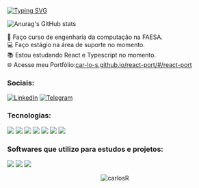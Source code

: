 <!-- <img width=100% src="https://capsule-render.vercel.app/api?type=waving&color=00bfbf&height=120&section=header"/> -->
<a href="https://git.io/typing-svg"><img src="https://readme-typing-svg.demolab.com?font=Secular+One&size=25&duration=3000&pause=500&color=D93C7D&multiline=true&width=700&height=100&lines=Ol%C3%A1%2C+Me+chamo+Carlos+Renato!;Estudante+do+curso+de+engenharia+da+computa%C3%A7%C3%A3o." alt="Typing SVG" /></a>

![Anurag's GitHub stats](https://github-readme-stats.vercel.app/api?username=car-lo-s&show_icons=true&theme=radical)

🏫 Faço curso de engenharia da computação na FAESA. <br>
💻 Faço estágio na área de suporte no momento.<br>
📚 Estou estudando React e Typescript no momento. <br>
🌐 Acesse meu Portfólio:<a href="https://car-lo-s.github.io/react-port/#/react-port" target="_blank">car-lo-s.github.io/react-port/#/react-port</a> <br>
<h3 align="left">Sociais:</h3>

 [![LinkedIn](https://img.shields.io/badge/LinkedIn-0077B5?style=for-the-badge&logo=linkedin&logoColor=white)](https://www.linkedin.com/in/carlos-renato-54252819b/)  [![Telegram](https://img.shields.io/badge/Telegram-2CA5E0?style=for-the-badge&logo=telegram&logoColor=white)](https://t.me/Carlos_renatog)

<h3 align="left">Tecnologias:</h3>

[![](https://img.shields.io/badge/HTML5-E34F26?style=for-the-badge&logo=html5&logoColor=white)]() [![](https://img.shields.io/badge/CSS3-1572B6?style=for-the-badge&logo=css3&logoColor=white)]() [![](https://img.shields.io/badge/JavaScript-323330?style=for-the-badge&logo=javascript&logoColor=F7DF1E)]() [![](https://img.shields.io/badge/React-20232A?style=for-the-badge&logo=react&logoColor=61DAFB)]()
[![](https://img.shields.io/badge/Tailwind_CSS-38B2AC?style=for-the-badge&logo=tailwind-css&logoColor=white)]()
[![](https://img.shields.io/badge/PHP-777BB4?style=for-the-badge&logo=php&logoColor=white)]()
[![](https://img.shields.io/badge/MySQL-005C84?style=for-the-badge&logo=mysql&logoColor=white)]()
<h3 align="left">Softwares que utilizo para estudos e projetos:</h3>

[![](https://img.shields.io/badge/Visual_Studio_Code-0078D4?style=for-the-badge&logo=visual%20studio%20code&logoColor=white)]() [![](https://img.shields.io/badge/Google_chrome-4285F4?style=for-the-badge&logo=Google-chrome&logoColor=white)]()  [![](https://img.shields.io/badge/Windows-AMD-0078D6?style=for-the-badge&logo=windows&logoColor=white)]()
<p align="center"><img src="https://komarev.com/ghpvc/?username=car-lo-s&label=Profile%20views&color=0e75b6&style=flat" alt="carlosR" /> </p>



